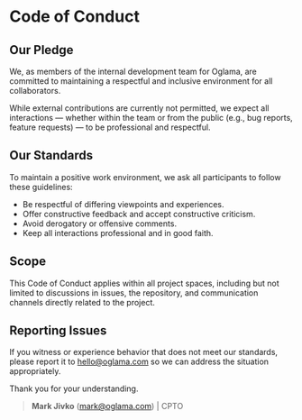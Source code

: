 # Code of Conduct

## Our Pledge

We, as members of the internal development team for Oglama, are committed to maintaining a respectful and inclusive environment for all collaborators.

While external contributions are currently not permitted, we expect all interactions — whether within the team or from the public (e.g., bug reports, feature requests) — to be professional and respectful.

## Our Standards

To maintain a positive work environment, we ask all participants to follow these guidelines:

-   Be respectful of differing viewpoints and experiences.
-   Offer constructive feedback and accept constructive criticism.
-   Avoid derogatory or offensive comments.
-   Keep all interactions professional and in good faith.

## Scope

This Code of Conduct applies within all project spaces, including but not limited to discussions in issues, the repository, and communication channels directly related to the project.

## Reporting Issues

If you witness or experience behavior that does not meet our standards, please report it to <hello@oglama.com> so we can address the situation appropriately.

Thank you for your understanding.

> **Mark Jivko** (<mark@oglama.com>) | CPTO
